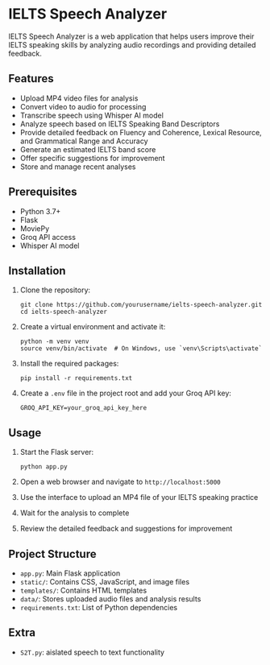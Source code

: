 # IELTS Speech Analyzer

IELTS Speech Analyzer is a web application that helps users improve their IELTS speaking skills by analyzing audio recordings and providing detailed feedback.

## Features

- Upload MP4 video files for analysis
- Convert video to audio for processing
- Transcribe speech using Whisper AI model
- Analyze speech based on IELTS Speaking Band Descriptors
- Provide detailed feedback on Fluency and Coherence, Lexical Resource, and Grammatical Range and Accuracy
- Generate an estimated IELTS band score
- Offer specific suggestions for improvement
- Store and manage recent analyses

## Prerequisites

- Python 3.7+
- Flask
- MoviePy
- Groq API access
- Whisper AI model

## Installation

1. Clone the repository:
   ```
   git clone https://github.com/yourusername/ielts-speech-analyzer.git
   cd ielts-speech-analyzer
   ```

2. Create a virtual environment and activate it:
   ```
   python -m venv venv
   source venv/bin/activate  # On Windows, use `venv\Scripts\activate`
   ```

3. Install the required packages:
   ```
   pip install -r requirements.txt
   ```

4. Create a `.env` file in the project root and add your Groq API key:
   ```
   GROQ_API_KEY=your_groq_api_key_here
   ```

## Usage

1. Start the Flask server:
   ```
   python app.py
   ```

2. Open a web browser and navigate to `http://localhost:5000`

3. Use the interface to upload an MP4 file of your IELTS speaking practice

4. Wait for the analysis to complete

5. Review the detailed feedback and suggestions for improvement

## Project Structure

- `app.py`: Main Flask application
- `static/`: Contains CSS, JavaScript, and image files
- `templates/`: Contains HTML templates
- `data/`: Stores uploaded audio files and analysis results
- `requirements.txt`: List of Python dependencies

## Extra
- `S2T.py`: aislated speech to text functionality
